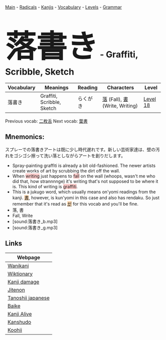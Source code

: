 <style> bigfont {font-size: 100px}</style>
[Main](../README.md) -
[Radicals](../radicals.md) -
[Kanjis](../kanjis.md) -
[Vocabulary](../vocabulary.md) -
[Levels](../levels.md) -
[Grammar](../grammar.md)
# <bigfont> 落書き</bigfont> - Graffiti, Scribble, Sketch 

| Vocabulary | Meanings | Reading | Characters | Level |
| --- | --- | --- | --- | --- |
| 落書き | Graffiti, Scribble, Sketch | らくがき |  [落](../kanjis/落.md) (Fall), [書](../kanjis/書.md) (Write, Writing) | [Level 18](../levels/wk_level18.md) |

Previous vocab: [二枚舌](二枚舌.md) Next vocab: [葉書](葉書.md) 

## Mnemonics:
スプレーでの落書きアートは既に少し時代遅れです。新しい芸術家達は、壁の汚れをゴシゴシ擦って洗い落としながらアートを創りだします。
* Spray-painting graffiti is already a bit old-fashioned. The newer artists create works of art by scrubbing the dirt off the wall.
* When <span style="background-color:#ffcccb"> writing</span> just happens to <span style="background-color:#ffcccb"> fall</span> on the wall (whoops, wasn't me who did that, how strannnnge) it's writing that's not supposed to be where it is. This kind of writing is <span style="background-color:#ffcccb"> graffiti</span>.
* This is a jukugo word, which usually means on'yomi readings from the kanji. <span style="background-color:#fed8b1"> [書](https://jisho.org/search/書)</span>, however, is kun'yomi in this case and also has rendaku. So just remember that it's read as <span style="background-color:#fed8b1"> [が](https://jisho.org/search/が)</span> for this vocab and you'll be fine.
* 落, 書
* Fall, Write
* [sound:落書き_b.mp3]
* [sound:落書き_g.mp3]


## Links 

| Webpage |
| --- |
| [Wanikani          ](https://www.wanikani.com/kanji/落書き) |
| [Wiktionary        ](https://en.wiktionary.org/wiki/落書き) |
| [Kanji damage      ](http://www.kanjidamage.com/kanji/search?utf8=✓&q=落書き) |
| [Jitenon           ](https://jitenon.com/kanji/落書き) |
| [Tanoshii japanese ](https://www.tanoshiijapanese.com/dictionary/kanji.cfm?k=落書き) |
| [Baike             ](https://baike.baidu.com/item/落書き) |
| [Kanji Alive       ](https://app.kanjialive.com/落書き) |
| [Kanshudo          ](https://www.kanshudo.com/searchmn?q=落書き) |
| [Koohii            ](https://kanji.koohii.com/study/kanji/落書き) |
